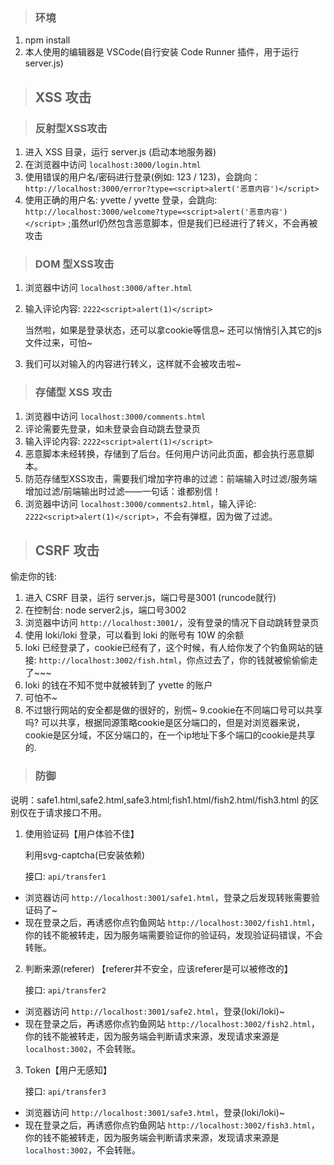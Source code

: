 >  ### 环境

1. npm install
2. 本人使用的编辑器是 VSCode(自行安装 Code Runner 插件，用于运行 server.js)

> ## XSS 攻击

>  ### 反射型XSS攻击

1. 进入 XSS 目录，运行 server.js (启动本地服务器)
2. 在浏览器中访问 `localhost:3000/login.html`
3. 使用错误的用户名/密码进行登录(例如: 123 / 123)，会跳向：`http://localhost:3000/error?type=<script>alert('恶意内容')</script>`  
4. 使用正确的用户名: yvette / yvette 登录，会跳向: `http://localhost:3000/welcome?type=<script>alert('恶意内容')</script>` ;虽然url仍然包含恶意脚本，但是我们已经进行了转义，不会再被攻击


> ### DOM 型XSS攻击

1. 浏览器中访问 `localhost:3000/after.html`
2. 输入评论内容: `2222<script>alert(1)</script>`
   
    当然啦，如果是登录状态，还可以拿cookie等信息~
    还可以悄悄引入其它的js文件过来，可怕~

3. 我们可以对输入的内容进行转义，这样就不会被攻击啦~


>  ### 存储型 XSS 攻击

1. 浏览器中访问 `localhost:3000/comments.html`
2. 评论需要先登录，如未登录会自动跳去登录页
3. 输入评论内容: `2222<script>alert(1)</script>`
4. 恶意脚本未经转换，存储到了后台。任何用户访问此页面，都会执行恶意脚本。
5. 防范存储型XSS攻击，需要我们增加字符串的过滤：前端输入时过滤/服务端增加过滤/前端输出时过滤——一句话：谁都别信！
6. 浏览器中访问 `localhost:3000/comments2.html`，输入评论: `2222<script>alert(1)</script>`，不会有弹框，因为做了过滤。

> ## CSRF 攻击

偷走你的钱:

1. 进入 CSRF 目录，运行 server.js，端口号是3001 (runcode就行)
2. 在控制台: node server2.js，端口号3002
3. 浏览器中访问 `http://localhost:3001/`，没有登录的情况下自动跳转登录页
4. 使用 loki/loki 登录，可以看到 loki 的账号有 10W 的余额
5. loki 已经登录了，cookie已经有了，这个时候，有人给你发了个钓鱼网站的链接: `http://localhost:3002/fish.html`，你点过去了，你的钱就被偷偷偷走了~~~
6. loki 的钱在不知不觉中就被转到了 yvette 的账户
7. 可怕不~
8. 不过银行网站的安全都是做的很好的，别慌~
9.cookie在不同端口号可以共享吗? 可以共享，根据同源策略cookie是区分端口的，但是对浏览器来说，cookie是区分域，不区分端口的，在一个ip地址下多个端口的cookie是共享的.

> ### 防御

说明：safe1.html,safe2.html,safe3.html;fish1.html/fish2.html/fish3.html 的区别仅在于请求接口不用。


1. 使用验证码【用户体验不佳】
   
   利用svg-captcha(已安装依赖)
    
    接口: `api/transfer1`

- 浏览器访问 `http://localhost:3001/safe1.html`，登录之后发现转账需要验证码了~
- 现在登录之后，再诱惑你点钓鱼网站 `http://localhost:3002/fish1.html`，你的钱不能被转走，因为服务端需要验证你的验证码，发现验证码错误，不会转账。

2. 判断来源(referer) 【referer并不安全，应该referer是可以被修改的】

    接口: `api/transfer2`

- 浏览器访问 `http://localhost:3001/safe2.html`，登录(loki/loki)~
- 现在登录之后，再诱惑你点钓鱼网站 `http://localhost:3002/fish2.html`，你的钱不能被转走，因为服务端会判断请求来源，发现请求来源是 `localhost:3002`，不会转账。

3. Token【用户无感知】
   
   接口: `api/transfer3`

- 浏览器访问 `http://localhost:3001/safe3.html`，登录(loki/loki)~
- 现在登录之后，再诱惑你点钓鱼网站 `http://localhost:3002/fish3.html`，你的钱不能被转走，因为服务端会判断请求来源，发现请求来源是 `localhost:3002`，不会转账。
